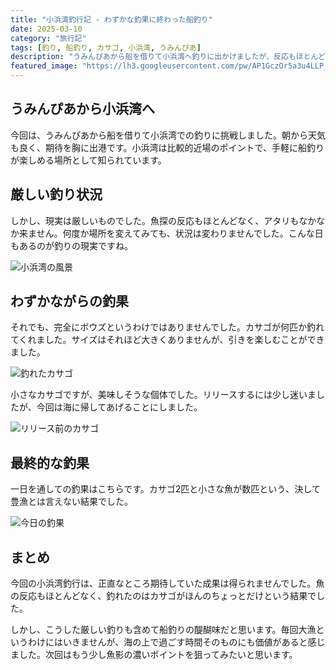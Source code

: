 ```yaml
---
title: "小浜湾釣行記 - わずかな釣果に終わった船釣り"
date: 2025-03-10
category: "旅行記"
tags: [釣り, 船釣り, カサゴ, 小浜湾, うみんぴあ]
description: "うみんぴあから船を借りて小浜湾へ釣りに出かけましたが、反応もほとんどなく、釣れたのはカサゴがほんのちょっとだけでした。"
featured_image: "https://lh3.googleusercontent.com/pw/AP1GczOr5a3u4LLP_kbECMcV6LQmFWqP8wpZhzXCmC5mBpHzFdpEn9hT8tZ8DPnlKez8eWX0Q3Vgi0fwoyjyNIjdWI4jZsxwsN0gZ0J1i7PIJcDgXrnUMJ97AVbXYMUnmU8BUZp6fUgkqaD4m7sSg3HoNM1SgA=w800-h449-s-no-gm?authuser=0"
---
```


<!-- 元のGoogle Photosリンク: https://photos.app.goo.gl/DCjT5aTHScHtyyjM8 -->

## うみんぴあから小浜湾へ

今回は、うみんぴあから船を借りて小浜湾での釣りに挑戦しました。朝から天気も良く、期待を胸に出港です。小浜湾は比較的近場のポイントで、手軽に船釣りが楽しめる場所として知られています。

## 厳しい釣り状況

しかし、現実は厳しいものでした。魚探の反応もほとんどなく、アタリもなかなか来ません。何度か場所を変えてみても、状況は変わりませんでした。こんな日もあるのが釣りの現実ですね。

![小浜湾の風景](https://lh3.googleusercontent.com/pw/AP1GczPiHjp8IO8mtS8obWyL7ewr5vDpo1GqkKi9Jj5frXzHb-CL9hfQEKWwAcJjXibzJi3xeZWLLGrDqnXbGRXWtP2uiYKmXIThJRM3wVVQhDMRyqPIfc5R1AmlbwCskEprKoSh-GbNL0ZiEyqb8_CSGxZqlw=w800-h449-s-no-gm?authuser=0)

## わずかながらの釣果

それでも、完全にボウズというわけではありませんでした。カサゴが何匹か釣れてくれました。サイズはそれほど大きくありませんが、引きを楽しむことができました。

![釣れたカサゴ](https://lh3.googleusercontent.com/pw/AP1GczP1Da0PdD80DVv4eZvejmiViDrOl17vxVo685SrOO3dHiOcvnrjkTRa3y9yKxmdhV3Ec9Wb5rb0lF79qBt6PTntfHZrRAmsE2WP50hd_UHgV3B02MB4x6Qko5aEs1-_dLk7aQD__xs6REU0czyOB8128g=w800-h449-s-no-gm?authuser=0)

小さなカサゴですが、美味しそうな個体でした。リリースするには少し迷いましたが、今回は海に帰してあげることにしました。

![リリース前のカサゴ](https://lh3.googleusercontent.com/pw/AP1GczN4crx4HvSngL7XIs-zPhi6ZkvImTB56nz4yk0JU6aR248L2fJoIeg1MGDw5xpOnVVyhOXPDapF1veUyZpij-IlLqBRsPb_lO7ZLL0ElIq_-pRUvV4Yqc0GChfEse28eS2XI590D6jOSZM9TRe8fO5hJg=w800-h449-s-no-gm?authuser=0)

## 最終的な釣果

一日を通しての釣果はこちらです。カサゴ2匹と小さな魚が数匹という、決して豊漁とは言えない結果でした。

![今日の釣果](https://lh3.googleusercontent.com/pw/AP1GczOr5a3u4LLP_kbECMcV6LQmFWqP8wpZhzXCmC5mBpHzFdpEn9hT8tZ8DPnlKez8eWX0Q3Vgi0fwoyjyNIjdWI4jZsxwsN0gZ0J1i7PIJcDgXrnUMJ97AVbXYMUnmU8BUZp6fUgkqaD4m7sSg3HoNM1SgA=w800-h449-s-no-gm?authuser=0)

## まとめ

今回の小浜湾釣行は、正直なところ期待していた成果は得られませんでした。魚の反応もほとんどなく、釣れたのはカサゴがほんのちょっとだけという結果でした。

しかし、こうした厳しい釣りも含めて船釣りの醍醐味だと思います。毎回大漁というわけにはいきませんが、海の上で過ごす時間そのものにも価値があると感じました。次回はもう少し魚影の濃いポイントを狙ってみたいと思います。